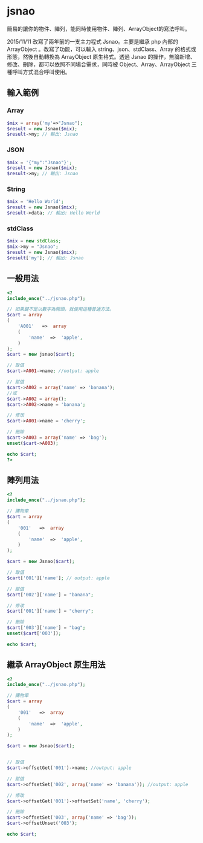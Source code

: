 # jsnao

簡易的讓你的物件、陣列，能同時使用物件、陣列、ArrayObject的寫法呼叫。


2015/11/11 改寫了兩年前的一支主力程式 Jsnao。主要是繼承 php 內部的 ArrayObject 。改寫了功能，可以輸入 string、json、stdClass、Array 的格式或形態，然後自動轉換為 ArrayObject 原生格式。透過 Jsnao 的操作，無論新增、修改、刪除，都可以依照不同場合需求，同時被 Object、Array、ArrayObject 三種呼叫方式混合呼叫使用。

## 輸入範例
### Array
````php
$mix = array('my'=>"Jsnao");
$result = new Jsnao($mix);
$result->my; // 輸出: Jsnao
````
### JSON
````php
$mix = '{"my":"Jsnao"}';
$result = new Jsnao($mix);
$result->my; // 輸出: Jsnao
````
### String
````php
$mix = 'Hello World';
$result = new Jsnao($mix);
$result->data; // 輸出: Hello World
````
### stdClass
````php
$mix = new stdClass;
$mix->my = "Jsnao";
$result = new Jsnao($mix);
$result['my']; // 輸出: Jsnao
````


## 一般用法
````php
<?
include_once("../jsnao.php");

// 如果鍵不是以數字為開頭，就使用這種普通方法。
$cart = array
(
    'A001'   =>  array
    (
        'name'  =>  'apple',
    )
);
$cart = new jsnao($cart);

// 取值
$cart->A001->name; //output: apple

// 賦值
$cart->A002 = array('name' => 'banana');
//或
$cart->A002 = array();
$cart->A002->name = 'banana';

// 修改
$cart->A001->name = 'cherry';

// 刪除
$cart->A003 = array('name' => 'bag');
unset($cart->A003);

echo $cart;
?>
````

## 陣列用法
````php
<?
include_once("../jsnao.php");

// 購物車
$cart = array
(
    '001'   =>  array
    (
        'name'  =>  'apple',
    )
);

$cart = new Jsnao($cart);

// 取值
$cart['001']['name']; // output: apple

// 賦值
$cart['002']['name'] = "banana"; 

// 修改
$cart['001']['name'] = "cherry"; 

// 刪除
$cart['003']['name'] = "bag";
unset($cart['003']);

echo $cart;
````

## 繼承 ArrayObject 原生用法
````php
<?
include_once("../jsnao.php");

// 購物車
$cart = array
(
    '001'   =>  array
    (
        'name'  =>  'apple',
    )
);

$cart = new Jsnao($cart);


// 取值
$cart->offsetGet('001')->name; //output: apple

// 賦值
$cart->offsetSet('002', array('name' => 'banana')); //output: apple

// 修改
$cart->offsetGet('001')->offsetSet('name', 'cherry');

// 刪除
$cart->offsetSet('003', array('name' => 'bag')); 
$cart->offsetUnset('003'); 

echo $cart;
````
